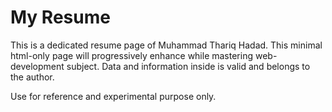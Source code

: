# My Resume

This is a dedicated resume page of Muhammad Thariq Hadad. This minimal html-only page will progressively enhance while mastering web-development subject. Data and information inside is valid and belongs to the author.

Use for reference and experimental purpose only.
